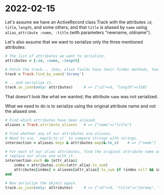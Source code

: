 # 2022-02-15

Let's assume we have an ActiveRecord class Track with the attributes `id`, `title`, `length`, and some others, and that `title` is aliased by `name` using `alias_attribute :name, :title` (with parameters "newname, oldname").

Let's also assume that we want to serialize only the three mentioned attributes:

```ruby
# The list of attributes we want to serialize.
attributes = [:id, :name, :length]

# Fetch the track... (btw, alias fields have their finder methods, too!)
track = Track.find_by_name('Jeremy')

# ...and serialize it.
track.as_json(only: attributes)     # => {"id"=>6, "length"=>318}
```

That doesn't look like what we wanted; the attribute `name` was not serialized.

What we need to do is to serialize using the original attribute name and not the aliased one.

```ruby
# Find which attributes have been aliased.
aliases = Track.attribute_aliases   # => {"name"=>"title"}

# Find whether any of our attributes are aliases.
# Need to use `.map(&:to_s)` to compare strings with strings.
intersection = aliases.keys & attributes.map(&:to_s)    # => ["name"]

# For each of our alias attributes, find the original attribute name and
# replace our alias one with it.
intersection.each do |attr_alias|
    index = attributes.index(attr_alias.to_sym)
    attributes[index] = aliases[attr_alias].to_sym if !index.nil? && index >= 0
end

# Now serialize the object again.
track.as_json(only: attributes)     # => {"id"=>6, "title"=>"Jeremy", "length"=>318}
```
